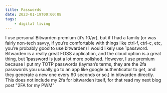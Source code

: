 ```yaml
---
title: Passwords
date: 2023-01-19T00:00:08
tags:
    - digital living
---
```


I use personal Bitwarden premium (it’s 10/yr), but if I had a family (or was fairly non-tech savvy, if you’re comfortable with things like ctrl-f, ctrl-c, etc, you’re probably good to use bitwarden) I would likely use 1password. Bitwarden is a really great FOSS application, and the cloud option is a great thing, but 1password is just a lot more polished. However, I use premium because I put my TOTP passwords (layman’s terms, they are the 2fa passwords you usually go to an app like google authenticator to get, and they generate a new one every 60 seconds or so.) in bitwarden directly. This does not include my 2fa for bitwarden itself, for that read my next blog post "2FA for my PWM"